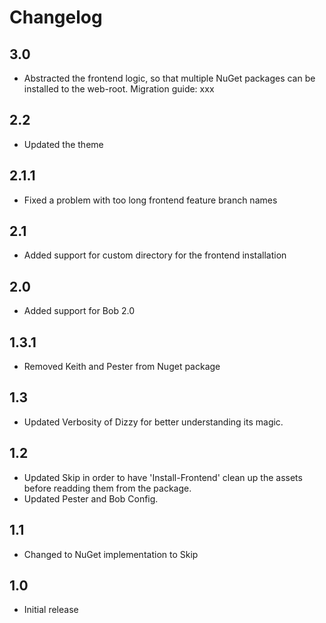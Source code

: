 # Changelog

## 3.0
* Abstracted the frontend logic, so that multiple NuGet packages can be installed to the web-root.
Migration guide: xxx

## 2.2
* Updated the theme

## 2.1.1
* Fixed a problem with too long frontend feature branch names

## 2.1
* Added support for custom directory for the frontend installation

## 2.0
* Added support for Bob 2.0

## 1.3.1
* Removed Keith and Pester from Nuget package

## 1.3
* Updated Verbosity of Dizzy for better understanding its magic.

## 1.2
* Updated Skip in order to have 'Install-Frontend' clean up the assets before readding them from the package.
* Updated Pester and Bob Config.

## 1.1
* Changed to NuGet implementation to Skip

## 1.0
* Initial release

